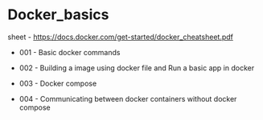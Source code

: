 # Docker_basics

sheet - https://docs.docker.com/get-started/docker_cheatsheet.pdf

- 001 - Basic docker commands

- 002 - Building a image using docker file and Run a basic app in docker

- 003 - Docker compose

- 004 - Communicating between docker containers without docker compose
